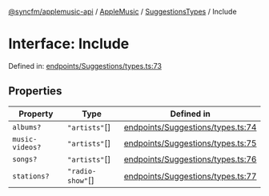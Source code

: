 [@syncfm/applemusic-api](../../../../../../globals.md) / [AppleMusic](../../../index.md) / [SuggestionsTypes](../index.md) / Include

# Interface: Include

Defined in: [endpoints/Suggestions/types.ts:73](https://github.com/sync-fm/applemusic-api/blob/9471caba6a6b5bc92263ffc6e5d9c04672ec1f7f/src/endpoints/Suggestions/types.ts#L73)

## Properties

| Property | Type | Defined in |
| ------ | ------ | ------ |
| <a id="albums"></a> `albums?` | `"artists"`[] | [endpoints/Suggestions/types.ts:74](https://github.com/sync-fm/applemusic-api/blob/9471caba6a6b5bc92263ffc6e5d9c04672ec1f7f/src/endpoints/Suggestions/types.ts#L74) |
| <a id="music-videos"></a> `music-videos?` | `"artists"`[] | [endpoints/Suggestions/types.ts:75](https://github.com/sync-fm/applemusic-api/blob/9471caba6a6b5bc92263ffc6e5d9c04672ec1f7f/src/endpoints/Suggestions/types.ts#L75) |
| <a id="songs"></a> `songs?` | `"artists"`[] | [endpoints/Suggestions/types.ts:76](https://github.com/sync-fm/applemusic-api/blob/9471caba6a6b5bc92263ffc6e5d9c04672ec1f7f/src/endpoints/Suggestions/types.ts#L76) |
| <a id="stations"></a> `stations?` | `"radio-show"`[] | [endpoints/Suggestions/types.ts:77](https://github.com/sync-fm/applemusic-api/blob/9471caba6a6b5bc92263ffc6e5d9c04672ec1f7f/src/endpoints/Suggestions/types.ts#L77) |
